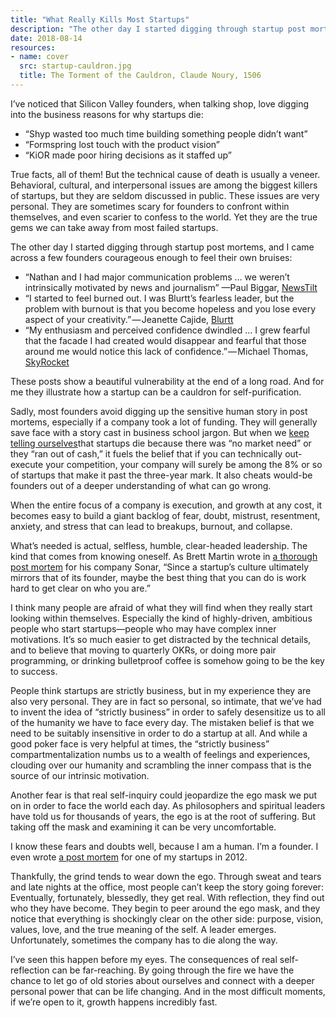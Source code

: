 ```yaml
---
title: "What Really Kills Most Startups"
description: "The other day I started digging through startup post mortems, and I came across a few founders courageous enough to feel their own bruises."
date: 2018-08-14
resources:
- name: cover
  src: startup-cauldron.jpg
  title: The Torment of the Cauldron, Claude Noury, 1506
---
```


I’ve noticed that Silicon Valley founders, when talking shop, love digging into the business reasons for why startups die:

* “Shyp wasted too much time building something people didn’t want”
* “Formspring lost touch with the product vision”
* “KiOR made poor hiring decisions as it staffed up”

True facts, all of them! But the technical cause of death is usually a veneer. Behavioral, cultural, and interpersonal issues are among the biggest killers of startups, but they are seldom discussed in public. These issues are very personal. They are sometimes scary for founders to confront within themselves, and even scarier to confess to the world. Yet they are the true gems we can take away from most failed startups.

The other day I started digging through startup post mortems, and I came across a few founders courageous enough to feel their own bruises:

* “Nathan and I had major communication problems … we weren’t intrinsically motivated by news and journalism” —Paul Biggar, [NewsTilt](https://medium.com/@paulbiggar/why-we-shut-newstilt-down-5aba6a11136f)
* “I started to feel burned out. I was Blurtt’s fearless leader, but the problem with burnout is that you become hopeless and you lose every aspect of your creativity.” — Jeanette Cajide, [Blurtt](https://techcrunch.com/2014/02/16/shutting-down-blurtt/)
* “My enthusiasm and perceived confidence dwindled … I grew fearful that the facade I had created would disappear and fearful that those around me would notice this lack of confidence.” — Michael Thomas, [SkyRocket](https://medium.com/@curious_founder/a-startup-postmortem-4a51006f19a)

These posts show a beautiful vulnerability at the end of a long road. And for me they illustrate how a startup can be a cauldron for self-purification.

Sadly, most founders avoid digging up the sensitive human story in post mortems, especially if a company took a lot of funding. They will generally save face with a story cast in business school jargon. But when we [keep telling ourselves](https://www.forbes.com/sites/niallmccarthy/2017/11/03/the-top-reasons-startups-fail-infographic/)that startups die because there was “no market need” or they “ran out of cash,” it fuels the belief that if you can technically out-execute your competition, your company will surely be among the 8% or so of startups that make it past the three-year mark. It also cheats would-be founders out of a deeper understanding of what can go wrong.

When the entire focus of a company is execution, and growth at any cost, it becomes easy to build a giant backlog of fear, doubt, mistrust, resentment, anxiety, and stress that can lead to breakups, burnout, and collapse.

What’s needed is actual, selfless, humble, clear-headed leadership. The kind that comes from knowing oneself. As Brett Martin wrote in [a thorough post mortem](https://medium.com/@brett1211/postmortem-of-a-venture-backed-startup-72c6f8bec7df) for his company Sonar, “Since a startup’s culture ultimately mirrors that of its founder, maybe the best thing that you can do is work hard to get clear on who you are.”

I think many people are afraid of what they will find when they really start looking within themselves. Especially the kind of highly-driven, ambitious people who start startups—people who may have complex inner motivations. It’s so much easier to get distracted by the technical details, and to believe that moving to quarterly OKRs, or doing more pair programming, or drinking bulletproof coffee is somehow going to be the key to success.

People think startups are strictly business, but in my experience they are also very personal. They are in fact so personal, so intimate, that we’ve had to invent the idea of “strictly business” in order to safely desensitize us to all of the humanity we have to face every day. The mistaken belief is that we need to be suitably insensitive in order to do a startup at all. And while a good poker face is very helpful at times, the “strictly business” compartmentalization numbs us to a wealth of feelings and experiences, clouding over our humanity and scrambling the inner compass that is the source of our intrinsic motivation.

Another fear is that real self-inquiry could jeopardize the ego mask we put on in order to face the world each day. As philosophers and spiritual leaders have told us for thousands of years, the ego is at the root of suffering. But taking off the mask and examining it can be very uncomfortable.

I know these fears and doubts well, because I am a human. I’m a founder. I even wrote [a post mortem](https://medium.com/@tashian/death-by-a-thousand-great-ideas-4a25d5e24966) for one of my startups in 2012.

Thankfully, the grind tends to wear down the ego. Through sweat and tears and late nights at the office, most people can’t keep the story going forever: Eventually, fortunately, blessedly, they get real. With reflection, they find out who they have become. They begin to peer around the ego mask, and they notice that everything is shockingly clear on the other side: purpose, vision, values, love, and the true meaning of the self. A leader emerges. Unfortunately, sometimes the company has to die along the way.

I’ve seen this happen before my eyes. The consequences of real self-reflection can be far-reaching. By going through the fire we have the chance to let go of old stories about ourselves and connect with a deeper personal power that can be life changing. And in the most difficult moments, if we’re open to it, growth happens incredibly fast.

